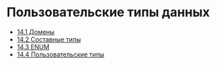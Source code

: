 # Пользовательские типы данных

- [14.1 Домены](./14.1%20Domains)
- [14.2 Составные типы](./14.2%20Composite%20types)
- [14.3 ENUM](./14.3%20ENUM)
- [14.4 Пользовательские типы](./14.4%20Homework%201.%20Custom%20types)
